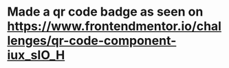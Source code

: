 # Made a qr code badge as seen on https://www.frontendmentor.io/challenges/qr-code-component-iux_sIO_H
